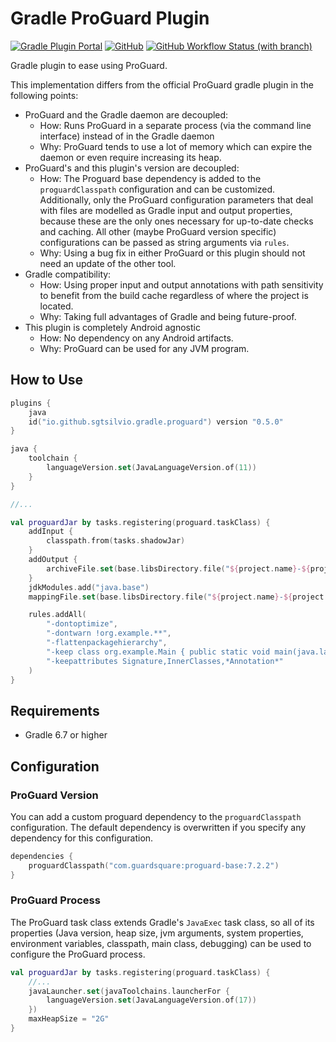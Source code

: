 # Gradle ProGuard Plugin

[![Gradle Plugin Portal](https://img.shields.io/gradle-plugin-portal/v/io.github.sgtsilvio.gradle.proguard?color=brightgreen&style=for-the-badge)](https://plugins.gradle.org/plugin/io.github.sgtsilvio.gradle.proguard)
[![GitHub](https://img.shields.io/github/license/sgtsilvio/gradle-proguard?color=brightgreen&style=for-the-badge)](LICENSE)
[![GitHub Workflow Status (with branch)](https://img.shields.io/github/actions/workflow/status/sgtsilvio/gradle-proguard/check.yml?branch=master&style=for-the-badge)](https://github.com/SgtSilvio/gradle-proguard/actions/workflows/check.yml?query=branch%3Amaster)

Gradle plugin to ease using ProGuard.

This implementation differs from the official ProGuard gradle plugin in the following points:

- ProGuard and the Gradle daemon are decoupled:
  - How: Runs ProGuard in a separate process (via the command line interface) instead of in the Gradle daemon
  - Why: ProGuard tends to use a lot of memory which can expire the daemon or even require increasing its heap.
- ProGuard's and this plugin's version are decoupled:
  - How: The Proguard base dependency is added to the `proguardClasspath` configuration and can be customized.
    Additionally, only the ProGuard configuration parameters that deal with files are modelled as Gradle input and
    output properties, because these are the only ones necessary for up-to-date checks and caching.
    All other (maybe ProGuard version specific) configurations can be passed as string arguments via `rules`.
  - Why: Using a bug fix in either ProGuard or this plugin should not need an update of the other tool.
- Gradle compatibility:
  - How: Using proper input and output annotations with path sensitivity to benefit from the build cache regardless
    of where the project is located.
  - Why: Taking full advantages of Gradle and being future-proof.
- This plugin is completely Android agnostic
  - How: No dependency on any Android artifacts.
  - Why: ProGuard can be used for any JVM program.

## How to Use

```kotlin
plugins {
    java
    id("io.github.sgtsilvio.gradle.proguard") version "0.5.0"
}

java {
    toolchain {
        languageVersion.set(JavaLanguageVersion.of(11))
    }
}

//...

val proguardJar by tasks.registering(proguard.taskClass) {
    addInput {
        classpath.from(tasks.shadowJar)
    }
    addOutput {
        archiveFile.set(base.libsDirectory.file("${project.name}-${project.version}-proguarded.jar"))
    }
    jdkModules.add("java.base")
    mappingFile.set(base.libsDirectory.file("${project.name}-${project.version}-mapping.txt"))

    rules.addAll(
        "-dontoptimize",
        "-dontwarn !org.example.**",
        "-flattenpackagehierarchy",
        "-keep class org.example.Main { public static void main(java.lang.String[]); }",
        "-keepattributes Signature,InnerClasses,*Annotation*"
    )
}
```

## Requirements

- Gradle 6.7 or higher

## Configuration

### ProGuard Version

You can add a custom proguard dependency to the `proguardClasspath` configuration.
The default dependency is overwritten if you specify any dependency for this configuration.

```kotlin
dependencies {
    proguardClasspath("com.guardsquare:proguard-base:7.2.2")
}
```

### ProGuard Process

The ProGuard task class extends Gradle's `JavaExec` task class, so all of its properties
(Java version, heap size, jvm arguments, system properties, environment variables, classpath, main class, debugging)
can be used to configure the ProGuard process.

```kotlin
val proguardJar by tasks.registering(proguard.taskClass) {
    //...
    javaLauncher.set(javaToolchains.launcherFor {
        languageVersion.set(JavaLanguageVersion.of(17))
    })
    maxHeapSize = "2G"
}
```